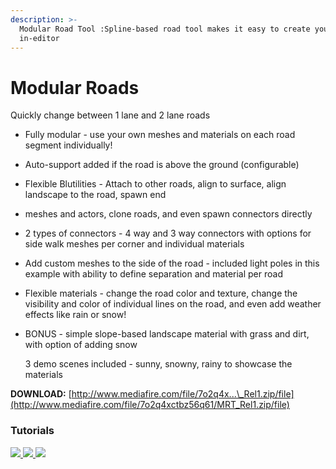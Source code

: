 ```yaml
---
description: >-
  Modular Road Tool :Spline-based road tool makes it easy to create your roads
  in-editor
---
```


# Modular Roads

Quickly change between 1 lane and 2 lane roads

* Fully modular - use your own meshes and materials on each road segment individually!
* Auto-support added if the road is above the ground \(configurable\)
* Flexible Blutilities - Attach to other roads, align to surface, align landscape to the road, spawn end
* meshes and actors, clone roads, and even spawn connectors directly
* 2 types of connectors - 4 way and 3 way connectors with options for side walk meshes per corner and individual materials
* Add custom meshes to the side of the road - included light poles in this example with ability to define separation and material per road
* Flexible materials - change the road color and texture, change the visibility and color of individual lines on the road, and even add weather effects like rain or snow!
* BONUS - simple slope-based landscape material with grass and dirt, with option of adding snow

  3 demo scenes included - sunny, snowny, rainy to showcase the materials

  
**DOWNLOAD:** [http://www.mediafire.com/file/7o2q4x...\_Rel1.zip/file](http://www.mediafire.com/file/7o2q4xctbz56q61/MRT_Rel1.zip/file)

### Tutorials

[ ![](https://img.youtube.com/vi/ctCElGRVig0/hqdefault.jpg)](https://www.youtube.com/watch?v=ctCElGRVig0)[ ![](https://img.youtube.com/vi/yVKNQmRv7d4/hqdefault.jpg)](https://www.youtube.com/watch?v=yVKNQmRv7d4)[ ![](https://img.youtube.com/vi/JLIJxV2XSYU/hqdefault.jpg)](https://www.youtube.com/watch?v=JLIJxV2XSYU)



